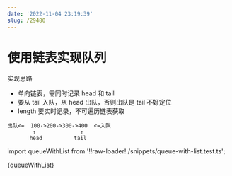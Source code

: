 ```yaml
---
date: '2022-11-04 23:19:39'
slug: /29480
---
```


# 使用链表实现队列

实现思路

- 单向链表，需同时记录 head 和 tail
- 要从 tail 入队，从 head 出队，否则出队是 tail 不好定位
- length 要实时记录，不可遍历链表获取

```
出队<=  100->200->300->400  <=入队
        ↑              ↑    
       head          tail
```

import queueWithList from '!!raw-loader!./snippets/queue-with-list.test.ts';

<JsDemo lang='ts'>{queueWithList}</JsDemo>
